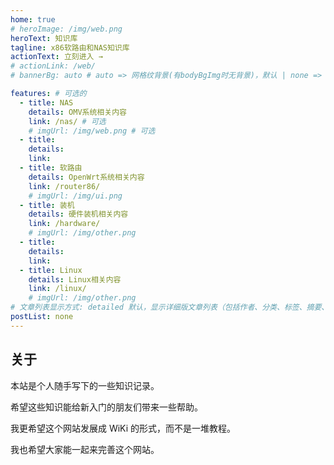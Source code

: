 ```yaml
---
home: true
# heroImage: /img/web.png
heroText: 知识库
tagline: x86软路由和NAS知识库
actionText: 立刻进入 →
# actionLink: /web/
# bannerBg: auto # auto => 网格纹背景(有bodyBgImg时无背景)，默认 | none => 无 | '大图地址' | background: 自定义背景样式       提示：如发现文本颜色不适应你的背景时可以到palette.styl修改$bannerTextColor变量

features: # 可选的
  - title: NAS
    details: OMV系统相关内容
    link: /nas/ # 可选
    # imgUrl: /img/web.png # 可选
  - title: 
    details: 
    link: 
  - title: 软路由
    details: OpenWrt系统相关内容
    link: /router86/
    # imgUrl: /img/ui.png
  - title: 装机
    details: 硬件装机相关内容
    link: /hardware/
    # imgUrl: /img/other.png
  - title: 
    details: 
    link: 
  - title: Linux
    details: Linux相关内容
    link: /linux/
    # imgUrl: /img/other.png
# 文章列表显示方式: detailed 默认，显示详细版文章列表（包括作者、分类、标签、摘要、分页等）| simple => 显示简约版文章列表（仅标题和日期）| none 不显示文章列表
postList: none
---
```


## 关于

本站是个人随手写下的一些知识记录。

希望这些知识能给新入门的朋友们带来一些帮助。

我更希望这个网站发展成 WiKi 的形式，而不是一堆教程。

我也希望大家能一起来完善这个网站。